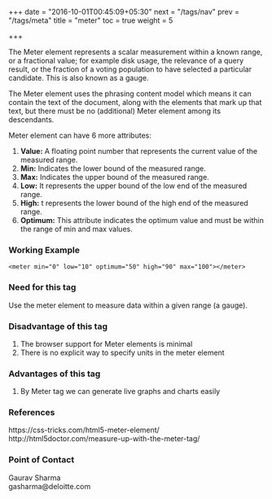 +++
date = "2016-10-01T00:45:09+05:30"
next = "/tags/nav"
prev = "/tags/meta"
title = "meter"
toc = true
weight = 5

+++

The Meter element represents a scalar measurement within a known range, or a fractional value; for example disk usage, the relevance of a query result, or the fraction of a voting population to have selected a particular candidate. This is also known as a gauge.

The Meter element uses the phrasing content model which means it can contain the text of the document, along with the elements that mark up that text, but there must be no (additional) Meter element among its descendants.

Meter element can have 6 more attributes:
<ol>
<li><b>Value:</b> A floating point number that represents the current value of the measured range.</li>
  <li><b>Min:</b> Indicates the lower bound of the measured range.</li>
  <li><b>Max:</b> Indicates the upper bound of the measured range.</li>
  <li><b>Low:</b> It represents the upper bound of the low end of the measured range.</li>
  <li><b>High:</b> t represents the lower bound of the high end of the measured range.</li>
  <li><b>Optimum:</b> This attribute indicates the optimum value and must be within the range of min and max values.</li>
</ol>

<h3>Working Example</h3>

    <meter min="0" low="10" optimum="50" high="90" max="100"></meter>

<h3>Need for this tag</h3>
Use the meter element to measure data within a given range (a gauge).

<h3>Disadvantage of this tag</h3>
<ol>
  <li>The browser support for Meter elements is minimal</li>
  <li>There is no explicit way to specify units in the meter element</li>
</ol>

<h3>Advantages of this tag</h3>
<ol>
  <li>By Meter tag we can generate live graphs and charts easily</li>
</ol>

<h3>References</h3>
https://css-tricks.com/html5-meter-element/
<br/>
http://html5doctor.com/measure-up-with-the-meter-tag/

<h3>Point of Contact</h3>
Gaurav Sharma <br>
gasharma@deloitte.com
